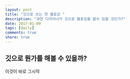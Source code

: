 ```yaml
---
layout: post
title: "깃으로 쓰는 첫 블로깅 "
description: "과연 디자이너가 깃으로 블로깅을 할수 있을 것인가?"
date: 2017-01-09
tags: [daily]
comments: true
share: true
---
```


## 깃으로 뭔가를 해볼 수 있을까?
이것이 바로 그시작
